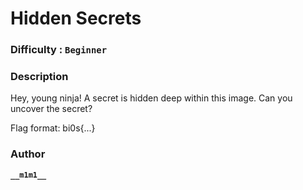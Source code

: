 # Hidden Secrets

### Difficulty : `Beginner`

### Description
Hey, young ninja! A secret is hidden deep within this image. Can you uncover the secret?

Flag format: bi0s{...}

### Author

**```__m1m1__```**